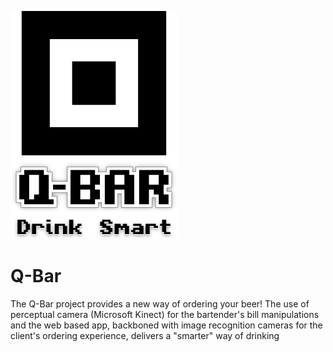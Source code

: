 ![Image](Media/logo.png?raw=true)

Q-Bar
=====

The Q-Bar project provides a new way of ordering your beer! The use of perceptual camera (Microsoft Kinect) for the bartender's bill manipulations and the web based app, backboned with image recognition cameras for the client's ordering experience, delivers a "smarter" way of drinking
